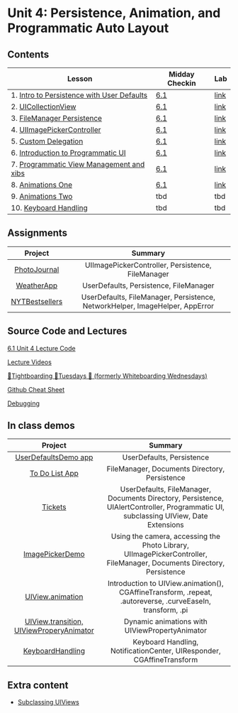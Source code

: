 
# Unit 4: Persistence, Animation, and Programmatic Auto Layout

## Contents

| Lesson | Midday Checkin | Lab |
| --- | --- | --- |
| 1. [Intro to Persistence with User Defaults](./intro-to-persistence-with-userdefaults/README.md) | [6.1](https://canvas.instructure.com/courses/1605734/quizzes/4315434) | [link](https://github.com/joinpursuit/Pursuit-Core-iOS-UserDefaults-Lab/blob/master/README.md) |
| 2. [UICollectionView](./uicollectionview/README.md) | [6.1](https://canvas.instructure.com/courses/1605734/quizzes/4325338) | [link](https://github.com/joinpursuit/Pursuit-Core-iOS-Collection-View-Lab/blob/master/README.md) |
| 3. [FileManager Persistence](./filemanager-persistence/README.md) | [6.1](https://canvas.instructure.com/courses/1605734/assignments/12700503) | [link](https://github.com/joinpursuit/Pursuit-Core-Persistence-Lab/blob/master/README.md) |
| 4. [UIImagePickerController](./uiimagepickercontroller/README.md) | [6.1](https://canvas.instructure.com/courses/1605734/assignments/12707719) | [link](https://github.com/joinpursuit/Pursuit-Core-iOS-ImagePicker-Lab/blob/master/README.md) |
| 5. [Custom Delegation](./custom-delegation/README.md) | [6.1](https://canvas.instructure.com/courses/1605734/assignments/12749905) | [link](https://github.com/joinpursuit/Pursuit-Core-MVC-Delegation-Review-Lab) |
| 6. [Introduction to Programmatic UI](./introduction-to-programmatic-ui/README.md) | [6.1](https://canvas.instructure.com/courses/1605734/assignments/12772300) | [link](https://github.com/joinpursuit/Pursuit-Core-iOS-Programmatic-UI-Lab/blob/master/README.md) |
| 7. [Programmatic View Management and xibs](https://github.com/joinpursuit/Pursuit-Core-iOS/tree/master/persistence-animation-autolayout/custom-cells-programmatic-ui) | [6.1](https://canvas.instructure.com/courses/1605734/assignments/12783776) | [link](https://github.com/joinpursuit/Pursuit-Core-iOS-CustomCells-Lab) |
| 8. [Animations One](./animations/README.md) | [6.1](https://canvas.instructure.com/courses/1605734/quizzes/4378507) | [link](https://github.com/joinpursuit/Pursuit-Core-iOS-Animations-Lab) |
| 9. [Animations Two](https://github.com/joinpursuit/Pursuit-Core-iOS/blob/master/persistence-animation-autolayout/animation-continued/README.md) | tbd | tbd |
| 10. [Keyboard Handling](./keyboard-handling/README.md) | tbd | tbd |

## Assignments

| Project | Summary |
|:-------:|:------:|
| [PhotoJournal](https://github.com/joinpursuit/Pursuit-Core-iOS-PhotoJournal-Assignment) | UIImagePickerController, Persistence, FileManager |
| [WeatherApp](https://github.com/joinpursuit/Pursuit-Core-iOS-WeatherApp) | UserDefaults, Persistence, FileManager |
| [NYTBestsellers](https://github.com/joinpursuit/Pursuit-Core-iOS-New-York-Times-Bestsellers) | UserDefaults, FileManager, Persistence, NetworkHelper, ImageHelper, AppError |


## Source Code and Lectures

[6.1 Unit 4 Lecture Code](./lecture-files)

[Lecture Videos](https://www.youtube.com/channel/UCDN46W3L67JMtrRb-u_cgCA)

[🤙Tightboarding 🤙Tuesdays 🤙 (formerly Whiteboarding Wednesdays)](https://github.com/davidlawrencer/whiteboarding-wednesdays)

[Github Cheat Sheet](https://github.com/davidlawrencer/github-cheat-sheet)

[Debugging](./debugging/README.md)

## In class demos

| Project | Summary |
|:-------:|:------:|
| [UserDefaultsDemo app](https://github.com/joinpursuit/Pursuit-Core-iOS-UserDefaults-Demo) | UserDefaults, Persistence |
| [To Do List App](https://github.com/joinpursuit/Pursuit-Core-iOS-To-Do-List) | FileManager, Documents Directory, Persistence |
| [Tickets](https://github.com/joinpursuit/Pursuit-Core-iOS-Tickets) | UserDefaults, FileManager, Documents Directory, Persistence, UIAlertController, Programmatic UI, subclassing UIView, Date Extensions |
| [ImagePickerDemo](https://github.com/joinpursuit/Pursuit-Core-iOS-ImagePickerDemo) | Using the camera, accessing the Photo Library, UIImagePickerController, FileManager, Documents Directory, Persistence |
| [UIView.animation](https://github.com/joinpursuit/Pursuit-Core-iOS-UIView-Animations-Intro) | Introduction to UIView.animation(), CGAffineTransform, .repeat, .autoreverse, .curveEaseIn, transform, .pi |
| [UIView.transition, UIViewProperyAnimator](https://github.com/joinpursuit/Pursuit-Core-iOS-UIView-Animations-Continued) | Dynamic animations with UIViewPropertyAnimator |
| [KeyboardHandling](https://github.com/joinpursuit/Pursuit-Core-iOS-Keyboard-Handling) | Keyboard Handling, NotificationCenter, UIResponder, CGAffineTransform |

## Extra content

- [Subclassing UIViews](./subclassing-uiviews/README.md)
